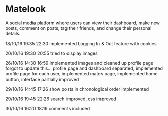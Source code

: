 # Matelook
A social media platform where users can view their dashboard, make new posts, comment on posts, tag their friends, and change their personal details.

18/10/16	19:35	22:30	implemented Logging In & Out feature with cookies

20/10/16    19:30   20:55   tried to display images

26/10/16    14:30   16:59   implemented images and cleaned up profile page
forgot to update this...    profile page and dashboard separated, implemented profile page for each user, implemented mates page, implemented home button, interface partially improved

29/10/16    14:45   17:26   show posts in chronological order implemented

29/10/16    19:45   22:26   search improved, css improved

30/10/16    16:20   18:19   comments included
